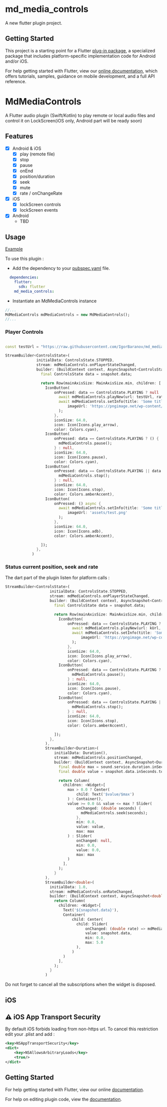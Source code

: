 # md_media_controls

A new flutter plugin project.

## Getting Started

This project is a starting point for a Flutter
[plug-in package](https://flutter.io/developing-packages/),
a specialized package that includes platform-specific implementation code for
Android and/or iOS.

For help getting started with Flutter, view our 
[online documentation](https://flutter.io/docs), which offers tutorials, 
samples, guidance on mobile development, and a full API reference.
# MdMediaControls

A Flutter audio plugin (Swift/Kotlin) to play remote or local audio files and control it on LockScreen(iOS only, Android part will be ready soon)

## Features

- [x] Android & iOS
  - [x] play (remote file)
  - [x] stop
  - [x] pause
  - [x] onEnd
  - [x] position/duration
  - [x] seek
  - [x] mute
  - [x] rate / onChangeRate
- [x] iOS
  - [x] lockScreen controls
  - [x] lockScreen events
- [x] Android
   - TBD

## Usage

[Example](https://github.com/IgorBaranov/md_media_controls/blob/master/example/lib/main.dart)

To use this plugin :

- Add the dependency to your [pubspec.yaml](https://github.com/IgorBaranov/md_media_controls/blob/master/example/pubspec.yaml) file.

```yaml
  dependencies:
    flutter:
      sdk: flutter
    md_media_controls:
```

- Instantiate an MdMediaControls instance

```dart
//...
MdMediaControls mdMediaControls = new MdMediaControls();
//...
```

### Player Controls

```dart

const testUrl = "https://raw.githubusercontent.com/IgorBaranov/md_media_controls/master/example.mp3";

StreamBuilder<ControlsState>(
              initialData: ControlsState.STOPPED,
              stream: mdMediaControls.onPlayerStateChanged,
              builder: (BuildContext context, AsyncSnapshot<ControlsState> snapshot) {
                final ControlsState data = snapshot.data;

                return Row(mainAxisSize: MainAxisSize.min, children: [
                  IconButton(
                      onPressed: data == ControlsState.PLAYING ? null : () async {
                        await mdMediaControls.playNew(url: testUrl, rate: 2.0);
                        await mdMediaControls.setInfo(title: 'Some title', artist: 'some artist',
                            imageUrl: 'https://pngimage.net/wp-content/uploads/2018/05/example-icon-png-4.png'
                        );
                      },
                      iconSize: 64.0,
                      icon: Icon(Icons.play_arrow),
                      color: Colors.cyan),
                  IconButton(
                      onPressed: data == ControlsState.PLAYING ? () {
                        mdMediaControls.pause();
                      } : null,
                      iconSize: 64.0,
                      icon: Icon(Icons.pause),
                      color: Colors.cyan),
                  IconButton(
                      onPressed: data == ControlsState.PLAYING || data == ControlsState.PAUSED ? () {
                        mdMediaControls.stop();
                      } : null,
                      iconSize: 64.0,
                      icon: Icon(Icons.stop),
                      color: Colors.amberAccent),
                  IconButton(
                      onPressed: () async {
                        await mdMediaControls.setInfo(title: 'Some title 123', artist: 'some artist 123',
                            imageUrl: 'assets/test.png'
                        );
                      },
                      iconSize: 64.0,
                      icon: Icon(Icons.adb),
                      color: Colors.amberAccent),

                ]);
              },
            )
```

### Status current position, seek and rate

The dart part of the plugin listen for platform calls :

```dart
StreamBuilder<ControlsState>(
                    initialData: ControlsState.STOPPED,
                    stream: mdMediaControls.onPlayerStateChanged,
                    builder: (BuildContext context, AsyncSnapshot<ControlsState> snapshot) {
                      final ControlsState data = snapshot.data;

                      return Row(mainAxisSize: MainAxisSize.min, children: [
                        IconButton(
                            onPressed: data == ControlsState.PLAYING ? null : () async {
                              await mdMediaControls.playNew(url: kUrl, rate: 1.0);
                              await mdMediaControls.setInfo(title: 'Some title', artist: 'some artist',
                                  imageUrl: 'https://pngimage.net/wp-content/uploads/2018/05/example-icon-png-4.png'
                              );
                            },
                            iconSize: 64.0,
                            icon: Icon(Icons.play_arrow),
                            color: Colors.cyan),
                        IconButton(
                            onPressed: data == ControlsState.PLAYING ? () {
                              mdMediaControls.pause();
                            } : null,
                            iconSize: 64.0,
                            icon: Icon(Icons.pause),
                            color: Colors.cyan),
                        IconButton(
                            onPressed: data == ControlsState.PLAYING || data == ControlsState.PAUSED ? () {
                              mdMediaControls.stop();
                            } : null,
                            iconSize: 64.0,
                            icon: Icon(Icons.stop),
                            color: Colors.amberAccent),

                      ]);
                    },
                  ),
                  StreamBuilder<Duration>(
                      initialData: Duration(),
                      stream: mdMediaControls.positionChanged,
                      builder: (BuildContext context, AsyncSnapshot<Duration> snapshot) {
                        final double max = sound.service.duration.inSeconds.toDouble();
                        final double value = snapshot.data.inSeconds.toDouble();

                        return Column(
                          children: <Widget>[
                            max > 0.0 ? Center(
                                child: Text('$value/$max')
                            ) : Container(),
                            value >= 0.0 && value <= max ? Slider(
                                onChanged: (double seconds) {
                                  mdMediaControls.seek(seconds);
                                },
                                min: 0.0,
                                value: value,
                                max: max
                            ) : Slider(
                                onChanged: null,
                                min: 0.0,
                                value: 0.0,
                                max: max
                            )
                          ],
                        );
                      }
                  ),
                  StreamBuilder<double>(
                    initialData: 1.0,
                    stream: mdMediaControls.onRateChanged,
                    builder: (BuildContext context, AsyncSnapshot<double> snapshot) {
                      return Column(
                        children: <Widget>[
                          Text('${snapshot.data}'),
                          Container(
                              child: Center(
                                child: Slider(
                                    onChanged: (double rate) => mdMediaControls.rate(rate: rate),
                                    value: snapshot.data,
                                    min: 0.0,
                                    max: 5.0
                                ),
                              )
                          )
                        ],
                      );
                    }
                  )
```

Do not forget to cancel all the subscriptions when the widget is disposed.

## iOS

## :warning: iOS App Transport Security

By default iOS forbids loading from non-https url. To cancel this restriction edit your .plist and add :

```xml
<key>NSAppTransportSecurity</key>
<dict>
    <key>NSAllowsArbitraryLoads</key>
    <true/>
</dict>
```

## Getting Started

For help getting started with Flutter, view our online
[documentation](http://flutter.io/).

For help on editing plugin code, view the [documentation](https://flutter.io/platform-plugins/#edit-code).